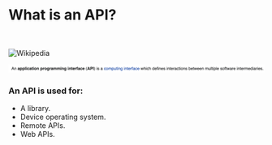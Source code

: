 # What is an API?

<p>&nbsp;</p>

![Wikipedia](https://img.shields.io/badge/-Wikipedia-orange)

<div align="center">
    <img width="auto" height="auto" src="images/api-definition.png">
</div>

### An API is used for:
- A library.
- Device operating system.
- Remote APIs.
- Web APIs.
